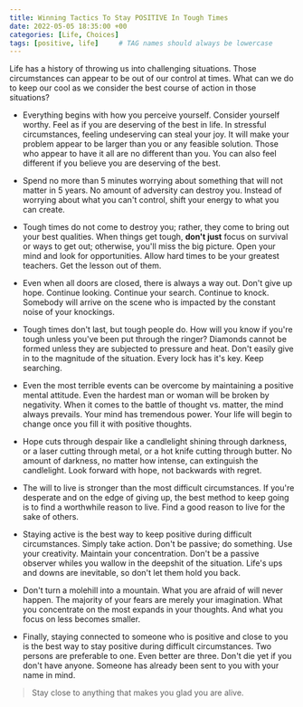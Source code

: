 ```yaml
---
title: Winning Tactics To Stay POSITIVE In Tough Times
date: 2022-05-05 18:35:00 +00
categories: [Life, Choices]
tags: [positive, life]     # TAG names should always be lowercase
---
```


Life has a history of throwing us into challenging situations. Those circumstances can appear to be out of our control at times. What can we do to keep our cool as we consider the best course of action in those situations?

- Everything begins with how you perceive yourself. Consider yourself worthy. Feel as if you are deserving of the best in life. In stressful circumstances, feeling undeserving can steal your joy. It will make your problem appear to be larger than you or any feasible solution. Those who appear to have it all are no different than you. You can also feel different if you believe you are deserving of the best.

- Spend no more than 5 minutes worrying about something that will not matter in 5 years. No amount of adversity can destroy you. Instead of worrying about what you can't control, shift your energy to what you can create.

- Tough times do not come to destroy you; rather, they come to bring out your best qualities. When things get tough, **don't just** focus on survival or ways to get out; otherwise, you'll miss the big picture. Open your mind and look for opportunities. Allow hard times to be your greatest teachers. Get the lesson out of them.

- Even when all doors are closed, there is always a way out. Don't give up hope. Continue looking. Continue your search. Continue to knock. Somebody will arrive on the scene who is impacted by the constant noise of your knockings.

- Tough times don't last, but tough people do. How will you know if you're tough unless you've been put through the ringer? Diamonds cannot be formed unless they are subjected to pressure and heat. Don't easily give in to the magnitude of the situation. Every lock has it's key. Keep searching.

- Even the most terrible events can be overcome by maintaining a positive mental attitude. Even the hardest man or woman will be broken by negativity. When it comes to the battle of thought vs. matter, the mind always prevails. Your mind has tremendous power. Your life will begin to change once you fill it with positive thoughts.

- Hope cuts through despair like a candlelight shining through darkness, or a laser cutting through metal, or a hot knife cutting through butter. No amount of darkness, no matter how intense, can extinguish the candlelight. Look forward with hope, not backwards with regret.

- The will to live is stronger than the most difficult circumstances. If you're desperate and on the edge of giving up, the best method to keep going is to find a worthwhile reason to live. Find a good reason to live for the sake of others.

- Staying active is the best way to keep positive during difficult circumstances. Simply take action. Don't be passive; do something. Use your creativity. Maintain your concentration. Don't be a passive observer whiles you wallow in the deepshit of the situation. Life's ups and downs are inevitable, so don't let them hold you back.

- Don't turn a molehill into a mountain. What you are afraid of will never happen. The majority of your fears are merely your imagination. What you concentrate on the most expands in your thoughts. And what you focus on less becomes smaller.

- Finally, staying connected to someone who is positive and close to you is the best way to stay positive during difficult circumstances. Two persons are preferable to one. Even better are three. Don't die yet if you don't have anyone. Someone has already been sent to you with your name in mind.

> Stay close to anything that makes you glad you are alive.
